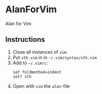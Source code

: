 # AlanForVim
Alan for Vim

## Instructions
1. Close all instances of `vim`.
2. Put `sth.vim` in in `~/.vim/syntax/sth.vim`
4. Add to `~/.vimrc`:
   ```
   set foldmethod=indent
   setf sth
   ```
3. Open with `vim` the `alan`-file
